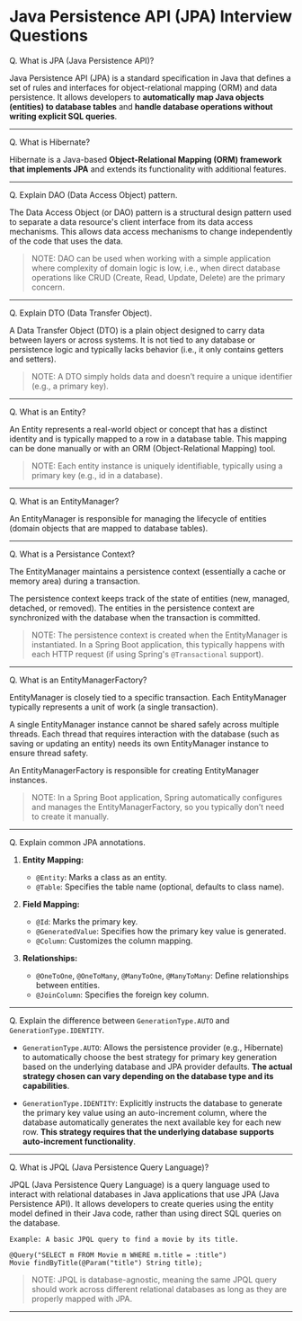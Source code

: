 # Java Persistence API (JPA) Interview Questions

Q. What is JPA (Java Persistence API)?

Java Persistence API (JPA) is a standard specification in Java that defines a set of rules and interfaces for object-relational mapping (ORM) and data persistence. It allows developers to **automatically map Java objects (entities) to database tables** and **handle database operations without writing explicit SQL queries**.

---

Q. What is Hibernate?

Hibernate is a Java-based **Object-Relational Mapping (ORM) framework that implements JPA** and extends its functionality with additional features.

---

Q. Explain DAO (Data Access Object) pattern.

The Data Access Object (or DAO) pattern is a structural design pattern used to separate a data resource's client interface from its data access mechanisms. This allows data access mechanisms to change independently of the code that uses the data.

> NOTE: DAO can be used when working with a simple application where complexity of domain logic is low, i.e., when direct database operations like CRUD (Create, Read, Update, Delete) are the primary concern. 

---

Q. Explain DTO (Data Transfer Object).

A Data Transfer Object (DTO) is a plain object designed to carry data between layers or across systems. It is not tied to any database or persistence logic and typically lacks behavior (i.e., it only contains getters and setters).

> NOTE: A DTO simply holds data and doesn’t require a unique identifier (e.g., a primary key).

---

Q. What is an Entity?

An Entity represents a real-world object or concept that has a distinct identity and is typically mapped to a row in a database table. This mapping can be done manually or with an ORM (Object-Relational Mapping) tool.

> NOTE: Each entity instance is uniquely identifiable, typically using a primary key (e.g., id in a database).

---

Q. What is an EntityManager?

An EntityManager is responsible for managing the lifecycle of entities (domain objects that are mapped to database tables).

---

Q. What is a Persistance Context?

The EntityManager maintains a persistence context (essentially a cache or memory area) during a transaction. 

The persistence context keeps track of the state of entities (new, managed, detached, or removed). The entities in the persistence context are synchronized with the database when the transaction is committed.

> NOTE: The persistence context is created when the EntityManager is instantiated. In a Spring Boot application, this typically happens with each HTTP request (if using Spring's `@Transactional` support).

---

Q. What is an EntityManagerFactory?

EntityManager is closely tied to a specific transaction. Each EntityManager typically represents a unit of work (a single transaction).

A single EntityManager instance cannot be shared safely across multiple threads. Each thread that requires interaction with the database (such as saving or updating an entity) needs its own EntityManager instance to ensure thread safety.

An EntityManagerFactory is responsible for creating EntityManager instances.

> NOTE: In a Spring Boot application, Spring automatically configures and manages the EntityManagerFactory, so you typically don’t need to create it manually.

---

Q. Explain common JPA annotations.

1. **Entity Mapping:**

    - `@Entity`: Marks a class as an entity.
    - `@Table`: Specifies the table name (optional, defaults to class name).

2. **Field Mapping:**

    - `@Id`: Marks the primary key.
    - `@GeneratedValue`: Specifies how the primary key value is generated.
    - `@Column`: Customizes the column mapping.

3. **Relationships:**

    - `@OneToOne`, `@OneToMany`, `@ManyToOne`, `@ManyToMany`: Define relationships between entities.
    - `@JoinColumn`: Specifies the foreign key column.

---

Q. Explain the difference between `GenerationType.AUTO` and `GenerationType.IDENTITY`.

- `GenerationType.AUTO`: Allows the persistence provider (e.g., Hibernate) to automatically choose the best strategy for primary key generation based on the underlying database and JPA provider defaults. **The actual strategy chosen can vary depending on the database type and its capabilities**.

- `GenerationType.IDENTITY`: Explicitly instructs the database to generate the primary key value using an auto-increment column, where the database automatically generates the next available key for each new row. **This strategy requires that the underlying database supports auto-increment functionality**.

---

Q. What is JPQL (Java Persistence Query Language)?

JPQL (Java Persistence Query Language) is a query language used to interact with relational databases in Java applications that use JPA (Java Persistence API). It allows developers to create queries using the entity model defined in their Java code, rather than using direct SQL queries on the database.

```
Example: A basic JPQL query to find a movie by its title.

@Query("SELECT m FROM Movie m WHERE m.title = :title")
Movie findByTitle(@Param("title") String title);
```

> NOTE: JPQL is database-agnostic, meaning the same JPQL query should work across different relational databases as long as they are properly mapped with JPA.

---




